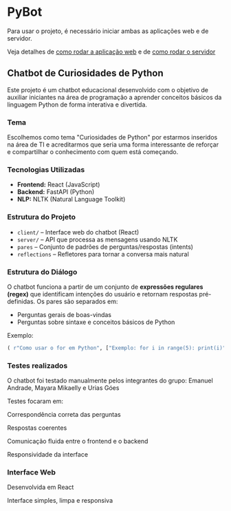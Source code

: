 # PyBot

Para usar o projeto, é necessário iniciar ambas as aplicações web e de servidor.

Veja detalhes de [como rodar a aplicação web](client/README.md) e de [como rodar o servidor](server/README.md)

## Chatbot de Curiosidades de Python

Este projeto é um chatbot educacional desenvolvido com o objetivo de auxiliar iniciantes na área de programação a aprender conceitos básicos da linguagem Python de forma interativa e divertida.

### Tema

Escolhemos como tema "Curiosidades de Python" por estarmos inseridos na área de TI e acreditarmos que seria uma forma interessante de reforçar e compartilhar o conhecimento com quem está começando.

### Tecnologias Utilizadas

- **Frontend:** React (JavaScript)
- **Backend:** FastAPI (Python)
- **NLP:** NLTK (Natural Language Toolkit)

### Estrutura do Projeto

- `client/` – Interface web do chatbot (React)
- `server/` – API que processa as mensagens usando NLTK
- `pares` – Conjunto de padrões de perguntas/respostas (intents)
- `reflections` – Refletores para tornar a conversa mais natural

### Estrutura do Diálogo

O chatbot funciona a partir de um conjunto de **expressões regulares (regex)** que identificam intenções do usuário e retornam respostas pré-definidas. Os pares são separados em:

- Perguntas gerais de boas-vindas
- Perguntas sobre sintaxe e conceitos básicos de Python

Exemplo:

```python
( r"Como usar o for em Python", ["Exemplo: for i in range(5): print(i)"] )
```

### Testes realizados

O chatbot foi testado manualmente pelos integrantes do grupo: Emanuel Andrade, Mayara Mikaelly e Urias Góes

Testes focaram em:

Correspondência correta das perguntas

Respostas coerentes

Comunicação fluida entre o frontend e o backend

Responsividade da interface

### Interface Web

Desenvolvida em React

Interface simples, limpa e responsiva
